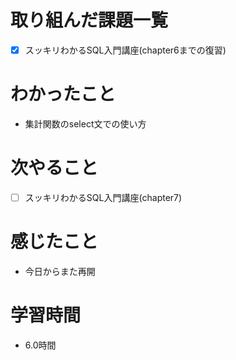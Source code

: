 # 取り組んだ課題一覧

- [x] スッキリわかるSQL入門講座(chapter6までの復習)

# わかったこと

- 集計関数のselect文での使い方

# 次やること

- [ ] スッキリわかるSQL入門講座(chapter7)

# 感じたこと

- 今日からまた再開

# 学習時間

- 6.0時間